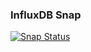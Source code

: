 ### InfluxDB Snap

[![Snap Status](https://build.snapcraft.io/badge/ammpio/ammp-influxdb.svg)](https://build.snapcraft.io/user/ammpio/ammp-influxdb)